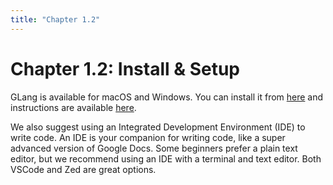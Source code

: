 ```yaml
---
title: "Chapter 1.2"
---
```


# Chapter 1.2: Install & Setup

GLang is available for macOS and Windows. You can install it from [here](/docs/install/) and instructions are available [here](/docs/install/#install-instructions).

We also suggest using an Integrated Development Environment (IDE) to write code. An IDE is your companion for writing code, like a super advanced version of Google Docs. Some beginners prefer a plain text editor, but we recommend using an IDE with a terminal and text editor. Both VSCode and Zed are great options.
